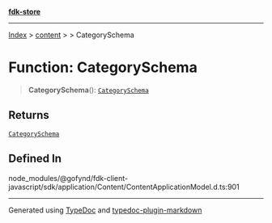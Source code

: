 [**fdk-store**](../../../README.md)
***

[Index](../../../API.md) > [content](../../README.md) > [<internal>](../README.md) > CategorySchema

# Function: CategorySchema

> **CategorySchema**(): [`CategorySchema`](../type-aliases/type-alias.CategorySchema.md)

## Returns

[`CategorySchema`](../type-aliases/type-alias.CategorySchema.md)

## Defined In

node\_modules/@gofynd/fdk-client-javascript/sdk/application/Content/ContentApplicationModel.d.ts:901

***
Generated using [TypeDoc](https://typedoc.org/) and [typedoc-plugin-markdown](https://www.npmjs.com/package/typedoc-plugin-markdown)
